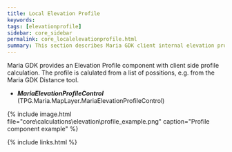 ```yaml
---
title: Local Elevation Profile
keywords: 
tags: [elevationprofile]
sidebar: core_sidebar
permalink: core_localelevationprofile.html
summary: This section describes Maria GDK client internal elevation profile functionality. 
---
```


Maria GDK provides an Elevation Profile component with client side profile calculation. The profile is calulated from a list of possitions, e.g. from the Maria GDK Distance tool.

* ***MariaElevationProfileControl*** (TPG.Maria.MapLayer.MariaElevationProfileControl)

{% include image.html file="core\calculations\elevation\profile_example.png" caption="Profile component example" %}

{% include links.html %}